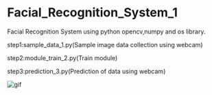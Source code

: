 # Facial_Recognition_System_1
Facial Recognition System using python opencv,numpy and os library. 

step1:sample_data_1.py(Sample image data collection using webcam)

step2:module_train_2.py(Train module)

step3:prediction_3.py(Prediction of data using webcam)
 
![gif](https://github.com/TapendraBaduwal/Facial_Recognition_System_1/blob/master/Video-Facial_Recognition.gif)

